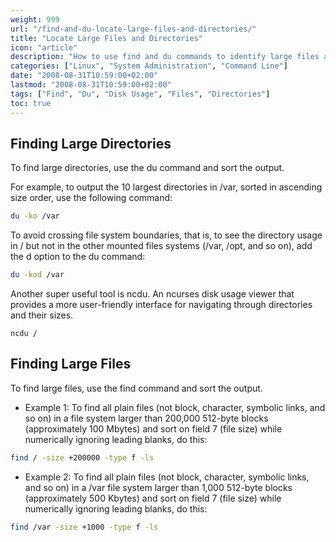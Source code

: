 ```yaml
---
weight: 999
url: "/find-and-du-locate-large-files-and-directories/"
title: "Locate Large Files and Directories"
icon: "article"
description: "How to use find and du commands to identify large files and directories consuming disk space"
categories: ["Linux", "System Administration", "Command Line"]
date: "2008-08-31T10:59:00+02:00"
lastmod: "2008-08-31T10:59:00+02:00"
tags: ["Find", "Du", "Disk Usage", "Files", "Directories"]
toc: true
---
```


## Finding Large Directories

To find large directories, use the du command and sort the output.

For example, to output the 10 largest directories in /var, sorted in ascending size order, use the following command:

```bash
du -ko /var
```

To avoid crossing file system boundaries, that is, to see the directory usage in / but not in the other mounted files systems (/var, /opt, and so on), add the d option to the du command:

```bash
du -kod /var
```

Another super useful tool is ncdu. An ncurses disk usage viewer that provides a more user-friendly interface for navigating through directories and their sizes.

```
ncdu /
```

## Finding Large Files

To find large files, use the find command and sort the output.

- Example 1: To find all plain files (not block, character, symbolic links, and so on) in a file system larger than 200,000 512-byte blocks (approximately 100 Mbytes) and sort on field 7 (file size) while numerically ignoring leading blanks, do this:

```bash
find / -size +200000 -type f -ls
```

- Example 2: To find all plain files (not block, character, symbolic links, and so on) in a /var file system larger than 1,000 512-byte blocks (approximately 500 Kbytes) and sort on field 7 (file size) while numerically ignoring leading blanks, do this:

```bash
find /var -size +1000 -type f -ls
```
